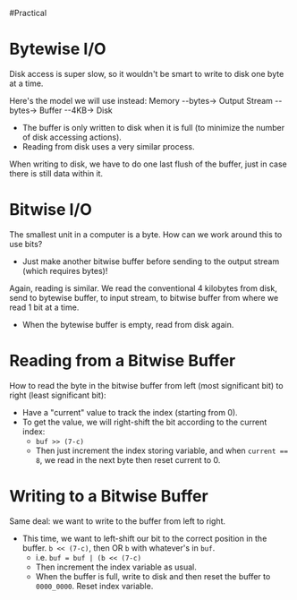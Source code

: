 #Practical 
# Bytewise I/O
Disk access is super slow, so it wouldn't be smart to write to disk one byte at a time.

Here's the model we will use instead:
Memory --bytes-> Output Stream --bytes-> Buffer --4KB-> Disk
- The buffer is only written to disk when it is full (to minimize the number of disk accessing actions).
- Reading from disk uses a very similar process.

When writing to disk, we have to do one last flush of the buffer, just in case there is still data within it.

# Bitwise I/O
The smallest unit in a computer is a byte. How can we work around this to use bits?
- Just make another bitwise buffer before sending to the output stream (which requires bytes)!
 
Again, reading is similar. We read the conventional 4 kilobytes from disk, send to bytewise buffer, to input stream, to bitwise buffer from where we read 1 bit at a time.
- When the bytewise buffer is empty, read from disk again.
# Reading from a Bitwise Buffer
How to read the byte in the bitwise buffer from left (most significant bit) to right (least significant bit):
- Have a "current" value to track the index (starting from 0).
- To get the value, we will right-shift the bit according to the current index:
	- `buf >> (7-c)`
	- Then just increment the index storing variable, and when `current == 8`, we read in the next byte then reset current to 0.

# Writing to a Bitwise Buffer
Same deal: we want to write to the buffer from left to right.
- This time, we want to left-shift our bit to the correct position in the buffer. `b << (7-c)`, then OR `b` with whatever's in `buf`.
	- i.e. `buf = buf | (b << (7-c)` 
	- Then increment the index variable as usual.
	- When the buffer is full, write to disk and then reset the buffer to `0000_0000`. Reset index variable.